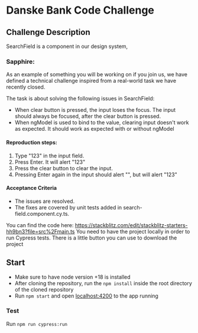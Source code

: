 # Danske Bank Code Challenge

## Challenge Description

SearchField is a component in our design system,

### Sapphire:
As an example of something you will be working on if you join us, we have defined a technical
challenge inspired from a real-world task we have recently closed.

The task is about solving the following issues in SearchField:
- When clear button is pressed, the input loses the focus. The input should always be focused,
after the clear button is pressed.
- When ngModel is used to bind to the value, clearing input doesn't work as expected. It
should work as expected with or without ngModel

#### Reproduction steps:
1. Type "123" in the input field.
2. Press Enter. It will alert "123"
3. Press the clear button to clear the input.
4. Pressing Enter again in the input should alert "", but will alert "123"
   
#### Acceptance Criteria
- The issues are resolved.
- The fixes are covered by unit tests added in search-field.component.cy.ts.

You can find the code here:
      https://stackblitz.com/edit/stackblitz-starters-hh9bn3?file=src%2Fmain.ts
      You need to have the project locally in order to run Cypress tests. There is a little button you can use
      to download the project


## Start

- Make sure to have node version +18 is installed
- After cloning the repository, run the `npm install` inside the root directory of the cloned repository
- Run `npm start` and open [localhost:4200](http://localhost:4200) to the app running

### Test

Run `npm run cypress:run`
